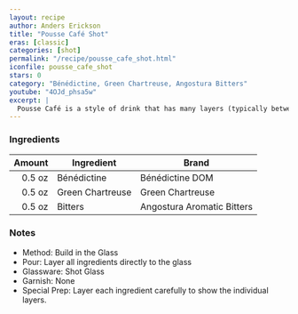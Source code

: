 ```yaml
---
layout: recipe
author: Anders Erickson
title: "Pousse Café Shot"
eras: [classic]
categories: [shot]
permalink: "/recipe/pousse_cafe_shot.html"
iconfile: pousse_cafe_shot
stars: 0
category: "Bénédictine, Green Chartreuse, Angostura Bitters"
youtube: "4OJd_phsa5w"
excerpt: |
  Pousse Café is a style of drink that has many layers (typically between three and seven). When made properly they're absolutely beautiful, but they require time, patience, and a steady hand. For this reason they aren't popular among most bartenders - it's a quick way to find yourself in the weeds! However, if you're curious and wanting to try your hand at it, this is a fun way to explore new flavor combinations! There are some things to keep in mind. You want to have an idea of each ingredients' density (heavier ingredients fall to the bottom), and consider the drink's evolution of flavors as you sip your way through it. That's not to say you can't shoot your Pousse Cafés, but the more layers, the muddier the shot will be. Patience is a virtue. The Pousse Café is both the test and the reward.
---
```


### Ingredients

| Amount | Ingredient       | Brand                      |
| -----: | ---------------- | -------------------------- |
| 0.5 oz | Bénédictine      | Bénédictine DOM            |
| 0.5 oz | Green Chartreuse | Green Chartreuse           |
| 0.5 oz | Bitters          | Angostura Aromatic Bitters |

### Notes

- Method: Build in the Glass
- Pour: Layer all ingredients directly to the glass
- Glassware: Shot Glass
- Garnish: None
- Special Prep: Layer each ingredient carefully to show the individual layers.
